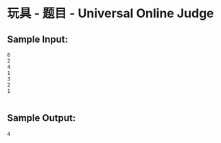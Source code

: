 # 玩具 - 题目 - Universal Online Judge


## Sample Input: 
```
6
2
4
1
3
2
1


```

## Sample Output: 
```
4


```
